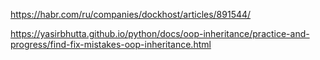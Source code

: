 https://habr.com/ru/companies/dockhost/articles/891544/


https://yasirbhutta.github.io/python/docs/oop-inheritance/practice-and-progress/find-fix-mistakes-oop-inheritance.html 


<!--
### Decorators and other code snippets

https://medium.datadriveninvestor.com/mastering-advanced-python-40-pro-level-snippets-for-2024-85f5b9359103

https://python.plainenglish.io/mastering-python-100-advanced-python-cheatsheets-for-developers-a5da6f176667

https://towardsdatascience.com/pythons-most-powerful-decorator-6bc39e6a8dd8

### Links

<https://medium.com/@abdullah.iu.cse/mastering-python-with-these-code-snippets-part-4-de4441e29260>

<https://pythonhelper.com/python/python-dictionary-methods/>

<https://realpython.com/instance-class-and-static-methods-demystified/>

<https://realpython.com/python-subprocess>

<https://adamj.eu/tech/2024/12/30/python-spy-changes-sys-monitoring/>

<https://pybit.es/articles/generator-mechanics-expressions-and-efficiency/>

https://www.youtube.com/@PyConUS

https://data-hacks.com/python-programming-language

https://riverml.xyz/latest/ Online machine learning in Python

https://habr.com/ru/companies/otus/articles/888974/ Type Annotations 


### Pipelines

https://hamilton.dagworks.io/en/latest/

https://pipefunc.readthedocs.io/en/latest/

https://www.youtube.com/watch?v=tyWpb8E4fqo  10 python libs

https://habr.com/ru/articles/562380/ Statistics

### Discrete event simulation SimPy, Salabim
<https://en.wikipedia.org/wiki/Discrete-event_simulation>
<https://simpy.readthedocs.io/en/latest/>
<https://simulation.teachem.digital/free-simulation-in-python-with-simpy-guide>
<https://github.com/salabim/salabim>

-->
